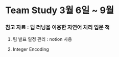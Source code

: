 # Team Study 3월 6일 ~ 9월 
### 참고 자료 : 딥 러닝을 이용한 자연어 처리 입문 책  

1. 팀 발표 일정 관리 : notion 사용 

2. Integer Encoding  
